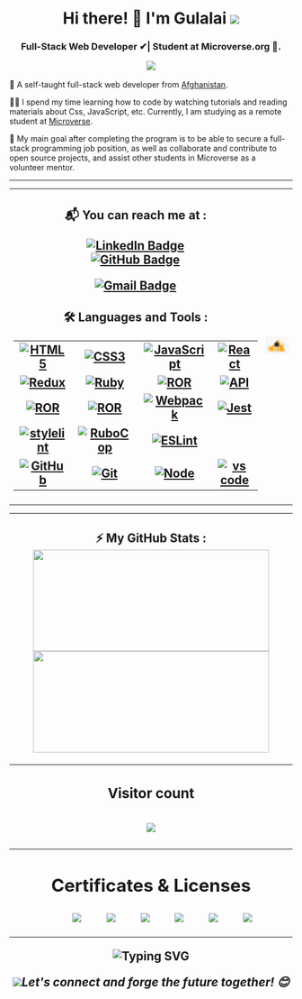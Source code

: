 <h1 align="center">
Hi there! 👋 I'm Gulalai <img src="https://emojis.slackmojis.com/emojis/images/1531849430/4246/blob-sunglasses.gif?1531849430" width="30"/>
</h1>

<h3 align="center">Full-Stack Web Developer ✔| Student at Microverse.org 🌟.
</h3>

<p align="center">
    <img src="https://readme-typing-svg.herokuapp.com?color=00b2df&width=385&height=30&lines=Software+Developer;Open-Source+Enthusiast;Learning+Every+Day;Inspiring+Others;Nice+To+Meet+You;You're+Welcome+To+My+Little+Space+...&center=true"></a>
</p>

🌱 A self-taught full-stack web developer from [Afghanistan](https://en.wikipedia.org/wiki/Afghanistan).

👨‍💻 I spend my time learning how to code by watching tutorials and reading materials about Css, JavaScript, etc. Currently, I am studying as a remote student at [Microverse](https://www.microverse.org/).

🥅 My main goal after completing the program is to be able to secure a full-stack programming job position,
as well as collaborate and contribute to open source projects, and assist other students in Microverse as a
volunteer mentor.

---
<table align="center">
  <tr>
    <td>
  <h2 align="center">
  📬 You can reach me at :

  [![LinkedIn Badge](https://img.shields.io/badge/-Gulalai_Ahmadi-white?logo=LinkedIn&logoColor=0A66C2&style=plastic)](https://www.linkedin.com/in/gulalai-ahmadi/)  
  [![GitHub Badge](https://img.shields.io/badge/-Gulalai_Ahmadi-white?logo=GitHub&logoColor=181717&style=plastic)](https://github.com/AhmadiGu) 
  
  [![Gmail Badge](https://img.shields.io/badge/-@Gulalai_Ahmadi-white?logo=Gmail&logoColor=EA4335&style=plastic)](mailto:ahmadigulalai76@gmail.com)
  </h2>

  <h2 align="center">
🛠️ Languages and Tools :

<table align="center">
   <tr>
        <td align="center"><a href="https://developer.mozilla.org/en-US/docs/Glossary/HTML5"><img alt="HTML5" width="65px" src="https://img.shields.io/badge/-HTML5-white?logo=HTML5&logoColor=E34F26&style=plastic"/></a></td>
        <td align="center"><a href="https://developer.mozilla.org/en-US/docs/Web/CSS"><img alt="CSS3" width="65px" src="https://img.shields.io/badge/-CSS3-white?logo=CSS3&logoColor=1572B6&style=plastic"/></a></td>
        <td align="center"><a href="https://developer.mozilla.org/en-US/docs/Web/JavaScript"><img alt="JavaScript" width="80px" src="https://img.shields.io/badge/-JavaScript-white?logo=JavaScript&logoColor=F7DF1E&style=plastic"/></a></td>
        <td align="center"><a href="https://developer.mozilla.org/en-US/docs/Web/React"><img alt="React" width="65px" src="https://img.shields.io/badge/-React-white?logo=React&logoColor=CC6699&style=plastic"/></a></td>  
    </tr>
    <tr> 
       <td align="center"><a href="https://developer.mozilla.org/en-US/docs/Web/Redux"><img alt="Redux" width="65px" src="https://img.shields.io/badge/-Redux-white?logo=Redux&logoColor=CC6699&style=plastic"/></a></td>
      <td align="center"><a href="https://developer.mozilla.org/en-US/docs/Web/Ruby"><img alt="Ruby" width="65px" src="https://img.shields.io/badge/-Ruby-white?logo=Ruby&logoColor=CC6699&style=plastic"/></a></td> 
    <td align="center"><a href="https://developer.mozilla.org/en-US/docs/Web/RubyOnRails"><img alt="ROR" width="65px" src="https://img.shields.io/badge/-RubyOnRails-white?logo=Rails&logoColor=CC6699&style=plastic"/></a></td> 
     <td align="center"><a href="https://developer.mozilla.org/en-US/docs/Web/API"><img alt="API" width="60px" src="https://img.shields.io/badge/-API-white?logo=APIs&logoColor=CC6699&style=plastic"/></a></td> 
    </tr> 
   <tr>  
     <td align="center"><a href="https://developer.mozilla.org/en-US/docs/Web/MySQL"><img alt="ROR" width="65px" src="https://img.shields.io/badge/-MySQL-white?logo=MySQL&logoColor=CC6699&style=plastic"/></a></td>
      <td align="center"><a href="https://developer.mozilla.org/en-US/docs/Web/PostgreSQL"><img alt="ROR" width="65px" src="https://img.shields.io/badge/-PostgreSQL-white?logo=PostSQL&logoColor=CC6699&style=plastic"/></a></td>
      <td align="center"><a href="https://webpack.js.org/"><img alt="Webpack" width="65px" src="https://img.shields.io/badge/-Webpack-white?logo=Webpack&logoColor=8DD6F9&style=plastic"/></a></td>
      <td align="center"><a href="https://jestjs.io/"><img alt="Jest" width="65px" src="https://img.shields.io/badge/-Jest-white?logo=Jest&logoColor=C21325&style=plastic"/></a></td>
    </tr> 
    <tr> 
      <td align="center"><a href="https://stylelint.io/"><img alt="stylelint" width="65px" src="https://img.shields.io/badge/-stylelint-white?logo=stylelint&logoColor=263238&style=plastic"/></a></td>
      <td align="center"><a href="https://rubocop.org/"><img alt="RuboCop" width="65px" src="https://img.shields.io/badge/-RuboCop-white?logo=RuboCop&logoColor=000000&style=plastic"/></a></td>
      <td align="center"><a href="https://eslint.org/"><img alt="ESLint" width="65px" src="https://img.shields.io/badge/-ESLint-white?logo=ESLint&logoColor=4B32C3&style=plastic"/></a></td>
    </tr>
    <tr>
      <td align="center"><a href="https://github.com/"><img alt="GitHub" width="65px" src="https://img.shields.io/badge/-GitHub-white?logo=GitHub&logoColor=181717&style=plastic"/></td>
      <td align="center"><a href="https://git.com/"><img alt="Git" width="65px" src="https://img.shields.io/badge/-Git-white?logo=Git&logoColor=FC6D26&style=plastic"/></td>  
       <td align="center"><a href="https://node.com/"><img alt="Node" width="65px" src="https://img.shields.io/badge/-Nodejs-white?logo=Node&logoColor=181717&style=plastic"/></td>
        <td align="center"><a href="https://github.com/"><img alt="vs code" width="65px" src="https://img.shields.io/badge/-Vscode-white?logo=VScode&logoColor=181717&style=plastic"/></td>
    </tr>
</table>
</h2>
      </td>
      <td>
 <img alt="Person coding gif" src="https://github.com/ShoiraTa/shoirata/blob/main/assets/0_K2WLMTExLyida7OR(1).gif" width="auto" />
      </td>
    </tr>
</table>

---
<h2 align ="center">⚡ My GitHub Stats :
<div >
  <img height="180" width="420" align="center" src="https://github-readme-stats-eight-theta.vercel.app/api?username=asharanjith&true&show_icons=true&hide_border=false&langs_count=6&hide=true&theme=midnight-purple"/>
  <img height="180" width="420" align="center" src="https://github-readme-stats.vercel.app/api/top-langs/?username=asharanjith&show_icons=true&true&theme=midnight-purple&layout=compact"/>
</div>

---
<div align="center">

<h3 align="center"> 
  Visitor count<br><br>
  <img src="https://profile-counter.glitch.me/asharanjith/count.svg" />
</h3>
  </div>

---
 <div align="center">
 <h2 align="center">Certificates & Licenses</h2>
<p align="center">
  &nbsp; &nbsp; &nbsp; &nbsp; <a href="https://api.accredible.com/v1/frontend/credential_website_embed_image/badge/53636521" target="blank"><img src="https://api.accredible.com/v1/frontend/credential_website_embed_image/badge/53636521" width="80"></a> 
	&nbsp; &nbsp; &nbsp; &nbsp; <a href="https://api.accredible.com/v1/frontend/credential_website_embed_image/badge/55736295" target="blank"><img src="https://api.accredible.com/v1/frontend/credential_website_embed_image/badge/55736295" width="80"></a> 
 &nbsp; &nbsp; &nbsp; &nbsp; <a href="https://api.accredible.com/v1/frontend/credential_website_embed_image/badge/57854199" target="blank"><img src="https://api.accredible.com/v1/frontend/credential_website_embed_image/badge/57854199" width="80"></a> 
&nbsp; &nbsp; &nbsp; &nbsp; <a href="https://api.accredible.com/v1/frontend/credential_website_embed_image/badge/60220987" target="blank"><img src="https://api.accredible.com/v1/frontend/credential_website_embed_image/badge/60220987" width="80"></a> 
&nbsp; &nbsp; &nbsp; &nbsp; <a href="https://api.accredible.com/v1/frontend/credential_website_embed_image/badge/62389687" target="blank"><img src="https://api.accredible.com/v1/frontend/credential_website_embed_image/badge/62389687" width="80"></a> 
&nbsp; &nbsp; &nbsp; &nbsp; <a href="https://api.accredible.com/v1/frontend/credential_website_embed_image/badge/66351645" target="blank"><img src="https://api.accredible.com/v1/frontend/credential_website_embed_image/badge/66351645" width="80"></a> 
</p>
 </div>
 
---
![Typing SVG](https://readme-typing-svg.herokuapp.com?color=6667AB&center=true&vCenter=true&lines=A+%E2%AD%90++on+my+repo+is+appreciated!;Thanks+for+visiting+my+profile+%F0%9F%98%83;Happy+coding!+%F0%9F%9A%80)

<img src="https://media.giphy.com/media/LnQjpWaON8nhr21vNW/giphy.gif" width="60"><em>Let's connect and forge the future together! </b> 😊 </em>

  


